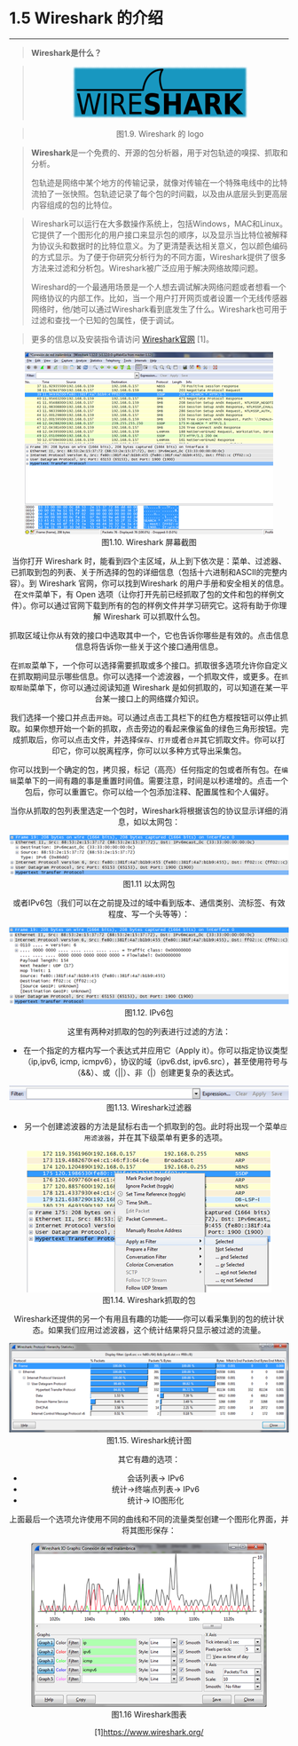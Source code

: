 # 1.5 Wireshark 的介绍
-------


> **Wireshark是什么？**


> <center><img src="images/iot_in_five_days/1/image007.png" /></center>


>  <center>图1.9. Wireshark 的 logo </center>




> **Wireshark**是一个免费的、开源的包分析器，用于对包轨迹的嗅探、抓取和分析。
> 
> 包轨迹是网络中某个地方的传输记录，就像对传输在一个特殊电线中的比特流拍了一张快照。包轨迹记录了每个包的时间戳，以及由从底层头到更高层内容组成的包的比特位。

> Wireshark可以运行在大多数操作系统上，包括Windows，MAC和Linux。它提供了一个图形化的用户接口来显示包的顺序，以及显示当比特位被解释为协议头和数据时的比特位意义。为了更清楚表达相关意义，包以颜色编码的方式显示。为了便于你研究分析行为的不同方面，Wireshark提供了很多方法来过滤和分析包。Wireshark被广泛应用于解决网络故障问题。
> 
> Wireshard的一个最通用场景是一个人想去调试解决网络问题或者想看一个网络协议的内部工作。比如，当一个用户打开网页或者设置一个无线传感器网络时，他/她可以通过Wireshark看到底发生了什么。Wireshark也可用于过滤和查找一个已知的包属性，便于调试。
> 

> 更多的信息以及安装指令请访问 [Wireshark官网](https://www.wireshark.org/) [1]。

<center>

<img src="images/iot_in_five_days/1/image016.png"/>
<center>
图1.10. Wireshark 屏幕截图
</center>


当你打开 Wireshark 时，能看到四个主区域，从上到下依次是：菜单、过滤器、已抓取到包的列表、关于所选择的包的详细信息（包括十六进制和ASCII的完整内容）。到 Wireshark 官网，你可以找到Wireshark 的用户手册和安全相关的信息。在```文件```菜单下，有 Open 选项（让你打开先前已经抓取了包的文件和包的样例文件）。你可以通过官网下载到所有的包的样例文件并学习研究它。这将有助于你理解 Wireshark 可以抓取什么包。

抓取区域让你从有效的接口中选取其中一个，它也告诉你哪些是有效的。点击信息信息将告诉你一些关于这个接口通用信息。

在```抓取```菜单下，一个你可以选择需要抓取或多个接口。抓取很多选项允许你自定义在抓取期间显示哪些信息。你可以选择一个滤波器，一个抓取文件，或更多。在```抓取帮助```菜单下，你可以通过阅读知道 Wireshark 是如何抓取的，可以知道在某一平台某一接口上的网络媒介知识。

我们选择一个接口并点击```开始```。可以通过点击工具栏下的红色方框按钮可以停止抓取。如果你想开始一个新的抓取，点击旁边的看起来像鲨鱼的绿色三角形按钮。完成抓取后，你可以点击文件，并选择```保存```、```打开```或者```合并```其它抓取文件。你可以打印它，你可以脱离程序，你可以以多种方式导出采集包。

你可以找到一个确定的包，拷贝报，标记（高亮）任何指定的包或者所有包。在```编辑```菜单下的一间有趣的事是重置时间值。需要注意，时间是以秒递增的。点击一个包后，你可以重置它。你可以给一个包添加注释、配置属性和个人偏好。

当你从抓取的包列表里选定一个包时，Wireshark将根据该包的协议显示详细的消息，如以太网包：

<center>
<img src="images/iot_in_five_days/1/image017.png"/>
<center>
图1.11 以太网包

或者IPv6包（我们可以在之前提及过的域中看到版本、通信类别、流标签、有效程度、写一个头等等）：


<center>
<img src="images/iot_in_five_days/1/image018.png"/>
</center>
<center>图1.12. IPv6包</center>

这里有两种对抓取的包的列表进行过滤的方法：

* 在一个指定的方框内写一个表达式并应用它（Apply it）。你可以指定协议类型（ip,ipv6, icmp, icmpv6），协议的域（ipv6.dst, ipv6.src），甚至使用符号与（&&）、或（||）、非（|）创建更复杂的表达式。

<center>
<img src="images/iot_in_five_days/1/image019.png"/>
</center>

<center>图1.13. Wireshark过滤器</center>

* 另一个创建滤波器的方法是鼠标右击一个抓取到的包。此时将出现一个菜单```应用滤波器```，并在其下级菜单有更多的选项。

<center>
<img src="images/iot_in_five_days/1/image020.png"/>
</center>

<center>
图1.14. Wireshark抓取的包
</center>

Wireshark还提供的另一个有用且有趣的功能——你可以看采集到的包的统计状态。如果我们应用过滤波器，这个统计结果将只显示被过滤的流量。

<center>
<img src="images/iot_in_five_days/1/image021.png"/>
</center>

<center>
图1.15. Wireshark统计图
</center>

其它有趣的选项：

* 会话列表→ IPv6
* 统计→终端点列表→ IPv6
* 统计→ IO图形化

上面最后一个选项允许使用不同的曲线和不同的流量类型创建一个图形化界面，并将其图形保存：

<center>
<img src="images/iot_in_five_days/1/image022.png"/>
</center>

<center>
图1.16 Wireshark图表
</center>





















[1]https://www.wireshark.org/